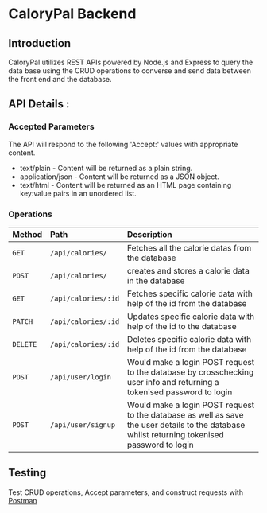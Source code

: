 # CaloryPal Backend

## Introduction
CaloryPal utilizes REST APIs powered by Node.js and Express to query the data base using the CRUD operations to converse and send data between the front end and the database.

## API Details :
### Accepted Parameters
The API will respond to the following 'Accept:' values with appropriate content.
- text/plain - Content will be returned as a plain string.
- application/json - Content will be returned as a JSON object.
- text/html - Content will be returned as an HTML page containing key:value pairs in an unordered list.

### Operations

| Method | Path     | Description                |
| :-------- | :------- | :------------------------- |
| `GET` | `/api/calories/` | Fetches all the calorie datas from the database |
| `POST` | `/api/calories/` | creates and stores a calorie data in the database |
| `GET` | `/api/calories/:id` | Fetches specific calorie data with help of the id from the database |
| `PATCH` | `/api/calories/:id` | Updates specific calorie data with help of the id to the database |
| `DELETE` | `/api/calories/:id` | Deletes specific calorie data with help of the id from the database |
| `POST` | `/api/user/login` | Would make a login POST request to the database by crosschecking user info and returning a tokenised password to login |
| `POST` | `/api/user/signup` | Would make a login POST request to the database as well as save the user details to the database whilst returning tokenised password to login |

## Testing
Test CRUD operations, Accept parameters, and construct requests with [Postman](https://www.postman.com/)